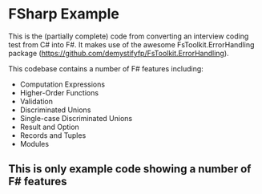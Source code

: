 # FSharp Example

This is the (partially complete) code from converting an interview coding test from C# into F#. It makes use of the awesome FsToolkit.ErrorHandling package (https://github.com/demystifyfp/FsToolkit.ErrorHandling).

This codebase contains a number of F# features including:
- Computation Expressions
- Higher-Order Functions
- Validation
- Discriminated Unions
- Single-case Discriminated Unions
- Result and Option
- Records and Tuples
- Modules

## This is only example code showing a number of F# features
